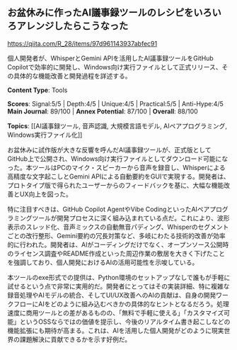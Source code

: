 ## お盆休みに作ったAI議事録ツールのレシピをいろいろアレンジしたらこうなった

https://qiita.com/R_28/items/97d961143937abfec91

個人開発者が、WhisperとGemini APIを活用したAI議事録ツールをGitHub Copilotで効率的に開発し、Windows向け実行ファイルとして正式リリース、その具体的な機能改善と開発過程を詳述する。

**Content Type**: Tools

**Scores**: Signal:5/5 | Depth:4/5 | Unique:4/5 | Practical:5/5 | Anti-Hype:4/5
**Main Journal**: 89/100 | **Annex Potential**: 87/100 | **Overall**: 88/100

**Topics**: [[AI議事録ツール, 音声認識, 大規模言語モデル, AIペアプログラミング, Windows実行ファイル化]]

お盆休みに試作版が大きな反響を呼んだAI議事録ツールが、正式版としてGitHub上で公開され、Windows向け実行ファイルとしてダウンロード可能になった。本ツールはPCのマイク・スピーカーから音声を録音し、Whisperによる高精度な文字起こしとGemini APIによる自動要約をGUIで実現する。開発者は、プロトタイプ版で得られたユーザーからのフィードバックを基に、大幅な機能改善とUX向上を図った。

特に注目すべきは、GitHub Copilot AgentやVibe CodingといったAIペアプログラミングツールが開発プロセスに深く組み込まれている点だ。これにより、波形表示のスレッド化、音声ミックスの自動無音パディング、Whisperのセグメントごとの改行整形、Gemini要約の冗長対策など、多岐にわたる技術的改善が効率的に行われた。開発者は、AIがコーディングだけでなく、オープンソース公開時のライセンス調査やREADME作成といった周辺作業の敷居を大きく下げたことを強調しており、個人開発におけるAIの活用可能性を示唆している。

本ツールのexe形式での提供は、Python環境のセットアップなしで誰もが手軽に試せるという点で非常に実用的だ。開発者にとってはその実装詳細、特に複雑な録音処理やAIモデルの統合、そしてUI/UX改善へのAIの貢献は、自身の開発ワークフローにAIをどのように組み込むべきかの具体的なヒントとなるだろう。処理速度に商用ツールとの差があるものの、「無料で手軽に使える」「カスタマイズ可能」というOSSならではの価値を提示し、今後のリアルタイム書き起こしなどの機能拡張にも期待が高まる。これは、AIを活用した個人開発がどのように現実世界の課題解決に貢献できるかを示す好例だ。